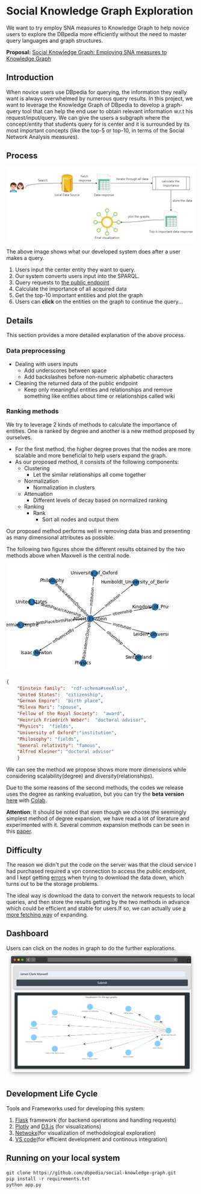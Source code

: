 # Social Knowledge Graph Exploration 

We want to try employ SNA measures to Knowledge Graph to help novice users to explore the DBpedia more efficiently without the need to master query languages and graph structures.

**Proposal:** [Social Knowledge Graph: Employing SNA measures to Knowledge Graph](https://storage.googleapis.com/summerofcode-prod.appspot.com/gsoc/core_project/doc/6504836800970752_1618058910_Social_Knowledge_Graph-_Employing_SNA_measures_to_Knowledge_Graph_-_Zhipeng_Zhao.pdf?Expires=1629096293&GoogleAccessId=summerofcode-prod%40appspot.gserviceaccount.com&Signature=v7hwB4yvuw8nW7H7odBecE8HZ2kh7ffCOzElESDCCbiWyTlhxqre5ND7%2BtfB2jP1aAR15QXLLrJSrDinfEEH3EasVl4tF0PGrWHMyN1Im%2FxNSumMF6dsiqrpg99691PyWgSKU1YIA3X6sQFFAzmGhp82jIZmaEpTdgqrn6gntbTxOeld7tF7Xi6vthoZtAUJKjfLlST51gYag5VTRZxdsiwDkAv73sDgBJZn2A74ibHOd0WlYqYOQ1LgPA9CTjP9KM1z%2F0DxcszLE8XmTkUBcMzWtInf9g7m79E%2FZBbxugQXQxyK%2F%2BxtykFG1b4eZJPYx%2Fwl30zgCHbI3ztcAGuFvw%3D%3D)

## Introduction
When novice users use DBpedia for querying, the information they really want is always overwhelmed by numerous query results. In this project, we want to leverage the Knowledge Graph of DBpedia to develop a graph-query tool that can help the end user to obtain relevant information w.r.t his request/input/query. We can give the users a subgraph where the concept/entity that students query for is center and it is surrounded by its most important concepts (like the top-5 or top-10, in terms of the Social Network Analysis measures).

## Process
![Structure](.\png\structure.png)

The above image shows what our developed system does after a user makes a query.

1. Users input the center entity they want to query.
2. Our system converts users input into the SPARQL.
3. Query requests to [the public endpoint](https://dbpedia.org/sparql)
4. Calculate the importance of all acquired data 
5. Get the top-10 important entities and plot the graph
6. Users can **click** on the entities on the graph to continue the query...

## Details 
This section provides a more detailed explanation of the above process.

### Data preprocessing
- Dealing with users inputs
  - Add underscores between space
  - Add backslashes before non-numeric alphabetic characters
- Cleaning the returned data of the public endpoint
  - Keep only meaningful entities and relationships and remove something like entities about time or relationships called wiki

### Ranking methods
We try to leverage 2 kinds of methods to calculate the importance of entities. One is ranked by degree and another is a new method proposed by ourselves.
- For the first method, the higher degree proves that the nodes are more scalable and more beneficial to help users expand the graph.
- As our proposed method, it consists of the following components:
  - Clustering
    - Let the similar relationships all come together
  - Normalization
    - Normalization in clusters
  - Attenuation
    - Different levels of decay based on normalized ranking
  - Ranking
    - Rank 
      - Sort all nodes and output them

Our proposed method performs well in removing data bias and presenting as many dimensional attributes as possible.

The following two figures show the different results obtained by the two methods above when Maxwell is the central node.

![by_degree](templet\ego-graph\scientist\Einstein\Albert_Einstein_degree.jpg)

```json
{
    "Einstein family":  "rdf-schema#seeAlso",
    "United States":  "citizenship", 
    "German Empire":  "birth place",
    "Mileva Mari": "spouse",
    "Fellow of the Royal Society":  "award",
    "Heinrich Friedrich Weber":  "doctoral advisor",
    "Physics":  "fields", 
    "University of Oxford":"institution",
    "Philosophy": "fields",
    "General relativity": "famous",
    "Alfred Kleiner": "doctoral advisor"
    }
```
We can see the method we propose shows more more dimensions while considering scalability(degree) and diversity(relationships).

Due to the some reasons of the second methods, the codes we release uses the degree as ranking evaluation, but you can try the **beta version** [here](.\beta\cluster_with_th_1_topk.ipynb) with [Colab](https://colab.research.google.com/notebooks/intro.ipynb#recent=true).

**Attention**: It should be noted that even though we choose the seemingly simplest method of degree expansion, we have read a lot of literature and experimented with it. Several common expansion methods can be seen in this [paper](https://people.cs.aau.dk/~matteo/pdf/SIGWEB-2020-kgexp.pdf).

## Difficulty
The reason we didn't put the code on the server was that the cloud service I had purchased required a vpn connection to access the public endpoint, and I kept getting [errors](https://forum.dbpedia.org/t/chapter-deployment-help-thread/950) when trying to download the data down, which turns out to be the storage problems.

The ideal way is download the data to convert the network requests to local queries, and then store the results getting by the two methods in advance which could be  efficient and stable for users.If so, we can actually use [a more fetching way](https://github.com/plotly/dash-cytoscape/blob/master/demos/usage-elements-extra.py) of expanding.

## Dashboard
Users can click on the nodes in graph to do the further explorations.
![dash](png/dash.png)

## Development Life Cycle
Tools and Frameworks used for developing this system:
1. [Flask](https://flask.palletsprojects.com/en/1.1.x/) framework (for backend operations and handling requests)
2. [Plotly](https://plotly.com/) and [D3.js](https://d3js.org/) (for visualizations)
3. [Netwokx](https://www.bing.com/search?q=networkx&qs=n&form=QBRE&sp=-1&ghc=1&pq=networkx&sc=9-8&sk=&cvid=1F225B13683B484CB7A4BCEF51D1715D)(for visualization of methodological exploration)
4. [VS code](https://networkx.org/)(for efficient development and continous integration)

## Running on your local system
```
git clone https://github.com/dbpedia/social-knowledge-graph.git
pip install -r requirements.txt
python app.py
```